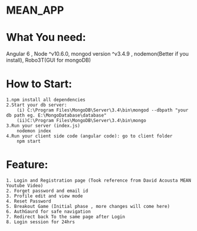 # MEAN_APP
# What You need: 
Angular 6 , Node ^v10.6.0, mongod version ^v3.4.9 , nodemon(Better if you install), Robo3T(GUI for mongoDB)
# How to Start: 
	1.npm install all dependencies 
	2.Start your db server:
		(i) C:\Program Files\MongoDB\Server\3.4\bin\mongod --dbpath "your db path eg. E:\MongoDatabase\database"
		(ii)C:\Program Files\MongoDB\Server\3.4\bin\mongo
	3.Run your server (index.js)
		nodemon index
	4.Run your client side code (angular code): go to client folder 
		npm start

# Feature:
	1. Login and Registration page (Took reference from David Acousta MEAN Youtube Video)
	2. Forget password and email id
	3. Profile edit and view mode
	4. Reset Password
	5. Breakout Game (Initial phase , more changes will come here)
	6. AuthGaurd for safe navigation
	7. Redirect back To the same page after Login
	8. Login session for 24hrs
		